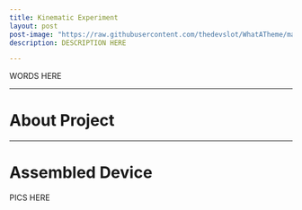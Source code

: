 ```yaml
---
title: Kinematic Experiment
layout: post
post-image: "https://raw.githubusercontent.com/thedevslot/WhatATheme/master/assets/images/SamplePost.png?token=AHMQUEPC4IFADOF5VG4QVN26Z64GG"
description: DESCRIPTION HERE

---
```


WORDS HERE

---

# About Project

---

# Assembled Device

PICS HERE